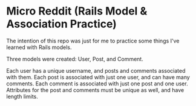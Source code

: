 # Micro Reddit (Rails Model & Association Practice)

The intention of this repo was just for me to practice some things I've learned with Rails models.

Three models were created: User, Post, and Comment.

Each user has a unique username, and posts and comments associated with them. Each post is associated with just one user, and can have many comments. Each comment is associated with just one post and one user. Attributes for the post and comments must be unique as well, and have length limits.
